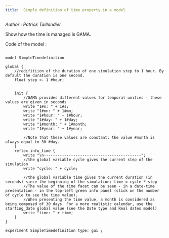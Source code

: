 ```yaml
---
title:  Simple definition of time property in a model
---
```


[//]: # (keyword|constant_#sec)
[//]: # (keyword|constant_#minute)
[//]: # (keyword|constant_#d)
[//]: # (keyword|constant_#month)
[//]: # (keyword|constant_#year)
[//]: # (keyword|concept_date)


_Author : Patrick Taillandier_

Show how the time is managed is GAMA.


Code of the model : 

```

model SimpleTimedefinition

global {
	//redifitiion of the duration of one simulation step to 1 hour. By default the duration is one second.
	float step <- 1 #hour;
	
	
	init {
		//GAMA provides different values for temporal unities - these values are given in seconds
		write "1#s: " + 1#s;
		write "1#mn: " + 1#mn;
		write "1#hour: " + 1#hour;
		write "1#day: " + 1#day;
		write "1#month: " + 1#month;
		write "1#year: " + 1#year;
		
		//Note that these values are constant: the value #month is always equal to 30 #day. 
	}
	reflex info_time {
		write "\n-------------------------------------------";
		//the global variable cycle gives the current step of the simulation
		write "cycle: " + cycle;
		
		//the global variable time gives the current duration (in seconds) since the beginning of the simulation: time = cycle * step
		//The value of the time facet can be seen - in a date-time presentation - in the top-left green info panel (click on the number of cycle to see the time value).
		//When presenting the time value, a month is considered as being composed of 30 days. For a more realistic calendar, use the starting_date global value (see the Date type and Real dates model)
		write "time: " + time;
	}
}

experiment SimpleTimedefinition type: gui ;
```
